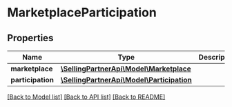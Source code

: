 # MarketplaceParticipation

## Properties
Name | Type | Description | Notes
------------ | ------------- | ------------- | -------------
**marketplace** | [**\SellingPartnerApi\Model\Marketplace**](Marketplace.md) |  | 
**participation** | [**\SellingPartnerApi\Model\Participation**](Participation.md) |  | 

[[Back to Model list]](../README.md#documentation-for-models) [[Back to API list]](../README.md#documentation-for-api-endpoints) [[Back to README]](../README.md)


